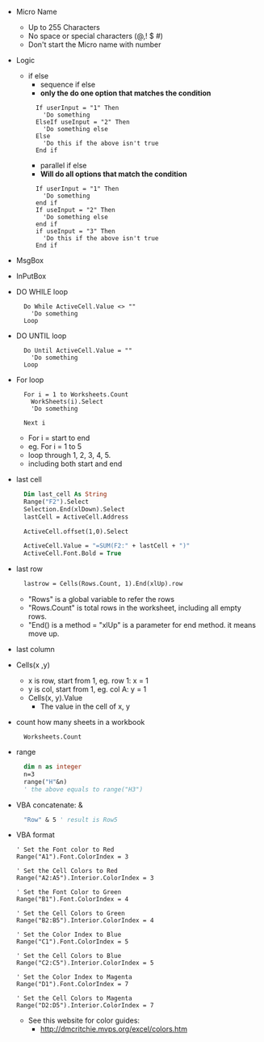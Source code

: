 - Micro Name

  - Up to 255 Characters
  - No space or special characters (@,! $ #)
  - Don't start the Micro name with number

- Logic

  - if else
    - sequence if else
    - **only the do one option that matches the condition**
    ```VB
      If userInput = "1" Then
        'Do something
      ElseIf useInput = "2" Then
        'Do something else
      Else
        'Do this if the above isn't true
      End if
    ```
    - parallel if else
    - **Will do all options that match the condition**
    ```VB
      If userInput = "1" Then
        'Do something
      end if
      If useInput = "2" Then
        'Do something else
      end if
      if useInput = "3" Then
        'Do this if the above isn't true
      End if
    ```

- MsgBox
- InPutBox

- DO WHILE loop

  ```VB
    Do While ActiveCell.Value <> ""
      'Do something
    Loop
  ```

- DO UNTIL loop

  ```VB
    Do Until ActiveCell.Value = ""
      'Do something
    Loop
  ```

- For loop

  ```VB
    For i = 1 to Worksheets.Count
      WorkSheets(i).Select
      'Do something

    Next i
  ```

  - For i = start to end
  - eg. For i = 1 to 5
  - loop through 1, 2, 3, 4, 5.
  - including both start and end

- last cell

  ```vb
    Dim last_cell As String
    Range("F2").Select
    Selection.End(xlDown).Select
    lastCell = ActiveCell.Address

    ActiveCell.offset(1,0).Select

    ActiveCell.Value = "=SUM(F2:" + lastCell + ")"
    ActiveCell.Font.Bold = True
  ```

- last row

  ```vb
    lastrow = Cells(Rows.Count, 1).End(xlUp).row
  ```

  - "Rows" is a global variable to refer the rows
  - "Rows.Count" is total rows in the worksheet, including all empty rows.
  - "End() is a method
    = "xlUp" is a parameter for end method. it means move up.

- last column

- Cells(x ,y)

  - x is row, start from 1, eg. row 1: x = 1
  - y is col, start from 1, eg. col A: y = 1
  - Cells(x, y).Value
    - The value in the cell of x, y

- count how many sheets in a workbook

  ```VB
    Worksheets.Count
  ```

- range

  ```vb
    dim n as integer
    n=3
    range("H"&n)
    ' the above equals to range("H3")
  ```

- VBA concatenate: &

  ```vb
    "Row" & 5 ' result is Row5
  ```

- VBA format

  ```VB
  ' Set the Font color to Red
  Range("A1").Font.ColorIndex = 3

  ' Set the Cell Colors to Red
  Range("A2:A5").Interior.ColorIndex = 3

  ' Set the Font Color to Green
  Range("B1").Font.ColorIndex = 4

  ' Set the Cell Colors to Green
  Range("B2:B5").Interior.ColorIndex = 4

  ' Set the Color Index to Blue
  Range("C1").Font.ColorIndex = 5

  ' Set the Cell Colors to Blue
  Range("C2:C5").Interior.ColorIndex = 5

  ' Set the Color Index to Magenta
  Range("D1").Font.ColorIndex = 7

  ' Set the Cell Colors to Magenta
  Range("D2:D5").Interior.ColorIndex = 7
  ```

  - See this website for color guides:
    - http://dmcritchie.mvps.org/excel/colors.htm
